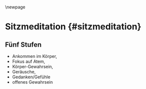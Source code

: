\newpage

# Sitzmeditation {#sitzmeditation}

## Fünf Stufen

- Ankommen im Körper,
- Fokus auf Atem,
- Körper-Gewahrsein,
- Geräusche,
- Gedanken/Gefühle
- offenes Gewahrsein
